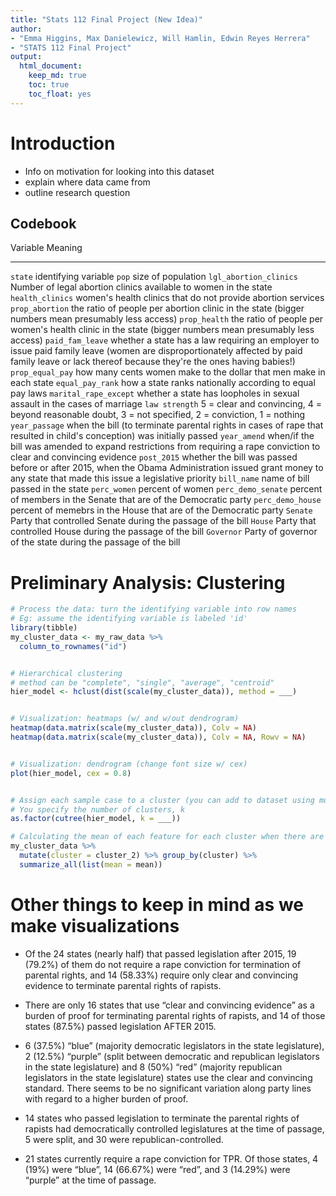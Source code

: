 ```yaml
---
title: "Stats 112 Final Project (New Idea)"
author: 
- "Emma Higgins, Max Danielewicz, Will Hamlin, Edwin Reyes Herrera"
- "STATS 112 Final Project"
output: 
  html_document:
    keep_md: true
    toc: true
    toc_float: yes
---
```


# Introduction

* Info on motivation for looking into this dataset
* explain where data came from
* outline research question

## Codebook

Variable                    Meaning
--------------------------  ---------
`state`                     identifying variable
`pop`                       size of population
`lgl_abortion_clinics`      Number of legal abortion clinics available to women in the state
`health_clinics`            women's health clinics that do not provide abortion services
`prop_abortion`             the ratio of people per abortion clinic in the state (bigger numbers mean presumably less access)
`prop_health`               the ratio of people per women's health clinic in the state (bigger numbers mean presumably less access)
`paid_fam_leave`            whether a state has a law requiring an employer to issue paid family leave (women are disproportionately affected by paid family leave or lack thereof because they're the ones having babies!)
`prop_equal_pay`            how many cents women make to the dollar that men make in each state
`equal_pay_rank`            how a state ranks nationally according to equal pay laws
`marital_rape_except`       whether a state has loopholes in sexual assault in the cases of marriage
`law strength`              5 = clear and convincing, 4 = beyond reasonable doubt, 3 = not specified, 2 = conviction, 1 = nothing				
`year_passage`              when the bill (to terminate parental rights in cases of rape that resulted in child's conception) was initially passed
`year_amend`                when/if the bill was amended to expand restrictions from requiring a rape conviction to clear and convincing evidence
`post_2015`                 whether the bill was passed before or after 2015, when the Obama Administration issued grant money to any state that made this issue a legislative priority
`bill_name`                 name of bill passed in the state
`perc_women`                percent of women 
`perc_demo_senate`	        percent of members in the Senate that are of the Democratic party
`perc_demo_house`	          percent of memebrs in the House that are of the Democratic party
`Senate`	                  Party that controlled Senate during the passage of the bill
`House`	                    Party that controlled House during the passage of the bill
`Governor`                  Party of governor of the state during the passage of the bill

# Preliminary Analysis: Clustering


```r
# Process the data: turn the identifying variable into row names
# Eg: assume the identifying variable is labeled 'id'
library(tibble)
my_cluster_data <- my_raw_data %>% 
  column_to_rownames("id")


# Hierarchical clustering
# method can be "complete", "single", "average", "centroid"
hier_model <- hclust(dist(scale(my_cluster_data)), method = ___)


# Visualization: heatmaps (w/ and w/out dendrogram)
heatmap(data.matrix(scale(my_cluster_data)), Colv = NA)
heatmap(data.matrix(scale(my_cluster_data)), Colv = NA, Rowv = NA)


# Visualization: dendrogram (change font size w/ cex)
plot(hier_model, cex = 0.8)


# Assign each sample case to a cluster (you can add to dataset using mutate())
# You specify the number of clusters, k
as.factor(cutree(hier_model, k = ___))
```


```r
# Calculating the mean of each feature for each cluster when there are 2 clusters
my_cluster_data %>%
  mutate(cluster = cluster_2) %>% group_by(cluster) %>%
  summarize_all(list(mean = mean))
```

# Other things to keep in mind as we make visualizations

* Of the 24 states (nearly half) that passed legislation after 2015, 19 (79.2%) of them do not require a rape conviction for termination of parental rights, and 14 (58.33%) require only clear and convincing evidence to terminate parental rights of rapists.

* There are only 16 states that use “clear and convincing evidence” as a burden of proof for terminating parental rights of rapists, and 14 of those states (87.5%) passed legislation AFTER 2015.

* 6 (37.5%) “blue” (majority democratic legislators in the state legislature), 2 (12.5%) “purple” (split between democratic and republican legislators in the state legislature) and 8 (50%) “red” (majority republican legislators in the state legislature) states use the clear and convincing standard. There seems to be no significant variation along party lines with regard to a higher burden of proof.

* 14 states who passed legislation to terminate the parental rights of rapists had democratically controlled legislatures at the time of passage, 5 were split, and 30 were republican-controlled.

* 21 states currently require a rape conviction for TPR. Of those states, 4 (19%) were “blue”, 14 (66.67%) were “red”, and 3 (14.29%) were “purple” at the time of passage.
